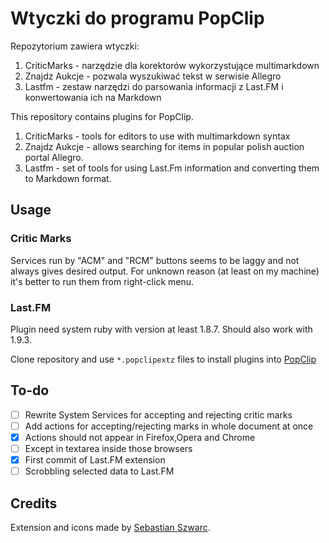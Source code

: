 Wtyczki do programu PopClip
===========================

Repozytorium zawiera wtyczki:

1. CriticMarks - narzędzie dla korektorów wykorzystujące multimarkdown
2. Znajdz Aukcje - pozwala wyszukiwać tekst w serwisie Allegro
3. Lastfm - zestaw narzędzi do parsowania informacji z Last.FM i konwertowania ich na Markdown


This repository contains plugins for PopClip.

1. CriticMarks - tools for editors to use with multimarkdown syntax
2. Znajdz Aukcje - allows searching for items in popular polish auction portal Allegro.
3. Lastfm - set of tools for using Last.Fm information and converting them to Markdown format.


## Usage ##

### Critic Marks ###
Services run by "ACM" and "RCM" buttons seems to be laggy and not always gives desired output. For unknown reason (at least 
on my machine) it's better to run them from right-click menu.

### Last.FM ###
Plugin need system ruby with version at least 1.8.7. Should also work with 1.9.3.


Clone repository and use `*.popclipextz` files to install plugins into [PopClip](https://itunes.apple.com/us/app/popclip/id445189367?mt=12&uo=4&partnerId=30&siteID=vRL5rYo4h5A "PopClip")

## To-do ##

- [ ] Rewrite System Services for accepting and rejecting critic marks
- [ ] Add actions for accepting/rejecting marks in whole document at once
- [X] Actions should not appear in Firefox,Opera and Chrome
- [ ] Except in textarea inside those browsers
- [X] First commit of Last.FM extension
- [ ] Scrobbling selected data to Last.FM

## Credits ##

Extension and icons made by [Sebastian Szwarc](https://twitter.com/Behinder).
                                                                                                               

